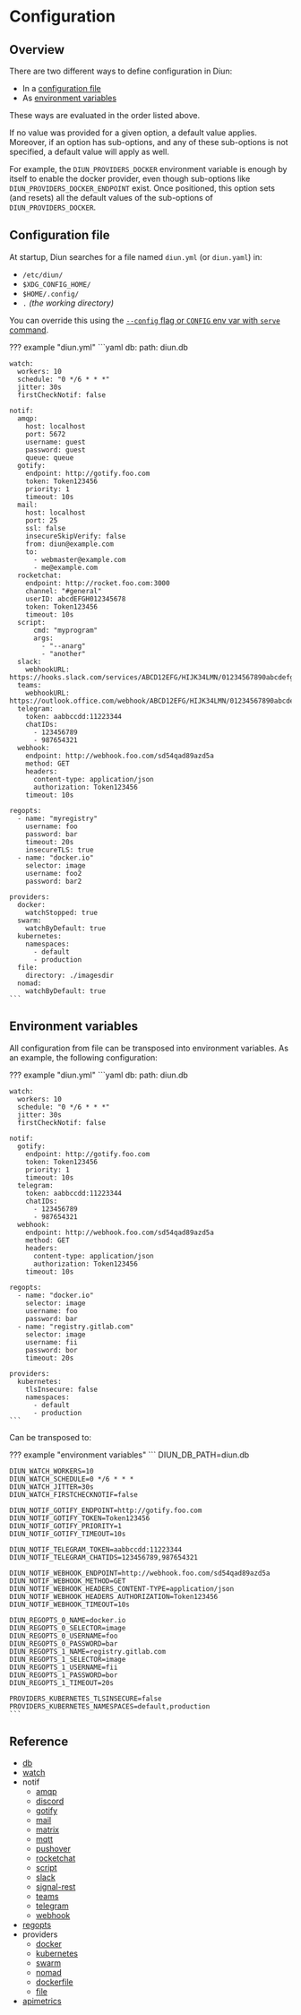 # Configuration

## Overview

There are two different ways to define configuration in Diun:

* In a [configuration file](#configuration-file)
* As [environment variables](#environment-variables)

These ways are evaluated in the order listed above.

If no value was provided for a given option, a default value applies. Moreover, if an option has sub-options, and any of these sub-options is not specified, a default value will apply as well.

For example, the `DIUN_PROVIDERS_DOCKER` environment variable is enough by itself to enable the docker provider, even though sub-options like `DIUN_PROVIDERS_DOCKER_ENDPOINT` exist. Once positioned, this option sets (and resets) all the default values of the sub-options of `DIUN_PROVIDERS_DOCKER`.

## Configuration file

At startup, Diun searches for a file named `diun.yml` (or `diun.yaml`) in:

* `/etc/diun/`
* `$XDG_CONFIG_HOME/`
* `$HOME/.config/`
* `.` _(the working directory)_

You can override this using the [`--config` flag or `CONFIG` env var with `serve` command](../usage/command-line.md#serve).

??? example "diun.yml"
    ```yaml
    db:
      path: diun.db

    watch:
      workers: 10
      schedule: "0 */6 * * *"
      jitter: 30s
      firstCheckNotif: false

    notif:
      amqp:
        host: localhost
        port: 5672
        username: guest
        password: guest
        queue: queue
      gotify:
        endpoint: http://gotify.foo.com
        token: Token123456
        priority: 1
        timeout: 10s
      mail:
        host: localhost
        port: 25
        ssl: false
        insecureSkipVerify: false
        from: diun@example.com
        to:
          - webmaster@example.com
          - me@example.com
      rocketchat:
        endpoint: http://rocket.foo.com:3000
        channel: "#general"
        userID: abcdEFGH012345678
        token: Token123456
        timeout: 10s
      script:
          cmd: "myprogram"
          args:
            - "--anarg"
            - "another"
      slack:
        webhookURL: https://hooks.slack.com/services/ABCD12EFG/HIJK34LMN/01234567890abcdefghij
      teams:
        webhookURL: https://outlook.office.com/webhook/ABCD12EFG/HIJK34LMN/01234567890abcdefghij
      telegram:
        token: aabbccdd:11223344
        chatIDs:
          - 123456789
          - 987654321
      webhook:
        endpoint: http://webhook.foo.com/sd54qad89azd5a
        method: GET
        headers:
          content-type: application/json
          authorization: Token123456
        timeout: 10s

    regopts:
      - name: "myregistry"
        username: foo
        password: bar
        timeout: 20s
        insecureTLS: true
      - name: "docker.io"
        selector: image
        username: foo2
        password: bar2

    providers:
      docker:
        watchStopped: true
      swarm:
        watchByDefault: true
      kubernetes:
        namespaces:
          - default
          - production
      file:
        directory: ./imagesdir
      nomad:
        watchByDefault: true
    ```

## Environment variables

All configuration from file can be transposed into environment variables. As an example, the following configuration:

??? example "diun.yml"
    ```yaml
    db:
      path: diun.db

    watch:
      workers: 10
      schedule: "0 */6 * * *"
      jitter: 30s
      firstCheckNotif: false

    notif:
      gotify:
        endpoint: http://gotify.foo.com
        token: Token123456
        priority: 1
        timeout: 10s
      telegram:
        token: aabbccdd:11223344
        chatIDs:
          - 123456789
          - 987654321
      webhook:
        endpoint: http://webhook.foo.com/sd54qad89azd5a
        method: GET
        headers:
          content-type: application/json
          authorization: Token123456
        timeout: 10s

    regopts:
      - name: "docker.io"
        selector: image
        username: foo
        password: bar
      - name: "registry.gitlab.com"
        selector: image
        username: fii
        password: bor
        timeout: 20s

    providers:
      kubernetes:
        tlsInsecure: false
        namespaces:
          - default
          - production
    ```

Can be transposed to:

??? example "environment variables"
    ```
    DIUN_DB_PATH=diun.db

    DIUN_WATCH_WORKERS=10
    DIUN_WATCH_SCHEDULE=0 */6 * * *
    DIUN_WATCH_JITTER=30s
    DIUN_WATCH_FIRSTCHECKNOTIF=false

    DIUN_NOTIF_GOTIFY_ENDPOINT=http://gotify.foo.com
    DIUN_NOTIF_GOTIFY_TOKEN=Token123456
    DIUN_NOTIF_GOTIFY_PRIORITY=1
    DIUN_NOTIF_GOTIFY_TIMEOUT=10s

    DIUN_NOTIF_TELEGRAM_TOKEN=aabbccdd:11223344
    DIUN_NOTIF_TELEGRAM_CHATIDS=123456789,987654321

    DIUN_NOTIF_WEBHOOK_ENDPOINT=http://webhook.foo.com/sd54qad89azd5a
    DIUN_NOTIF_WEBHOOK_METHOD=GET
    DIUN_NOTIF_WEBHOOK_HEADERS_CONTENT-TYPE=application/json
    DIUN_NOTIF_WEBHOOK_HEADERS_AUTHORIZATION=Token123456
    DIUN_NOTIF_WEBHOOK_TIMEOUT=10s

    DIUN_REGOPTS_0_NAME=docker.io
    DIUN_REGOPTS_0_SELECTOR=image
    DIUN_REGOPTS_0_USERNAME=foo
    DIUN_REGOPTS_0_PASSWORD=bar
    DIUN_REGOPTS_1_NAME=registry.gitlab.com
    DIUN_REGOPTS_1_SELECTOR=image
    DIUN_REGOPTS_1_USERNAME=fii
    DIUN_REGOPTS_1_PASSWORD=bor
    DIUN_REGOPTS_1_TIMEOUT=20s

    PROVIDERS_KUBERNETES_TLSINSECURE=false
    PROVIDERS_KUBERNETES_NAMESPACES=default,production
    ```

## Reference

* [db](db.md)
* [watch](watch.md)
* notif
    * [amqp](../notif/amqp.md)
    * [discord](../notif/discord.md)
    * [gotify](../notif/gotify.md)
    * [mail](../notif/mail.md)
    * [matrix](../notif/matrix.md)
    * [mqtt](../notif/mqtt.md)
    * [pushover](../notif/pushover.md)
    * [rocketchat](../notif/rocketchat.md)
    * [script](../notif/script.md)
    * [slack](../notif/slack.md)
    * [signal-rest](../notif/signalrest.md)
    * [teams](../notif/teams.md)
    * [telegram](../notif/telegram.md)
    * [webhook](../notif/webhook.md)
* [regopts](regopts.md)
* providers
    * [docker](../providers/docker.md)
    * [kubernetes](../providers/kubernetes.md)
    * [swarm](../providers/swarm.md)
    * [nomad](../providers/nomad.md)
    * [dockerfile](../providers/dockerfile.md)
    * [file](../providers/file.md)
* [apimetrics](apimetrics.md)
